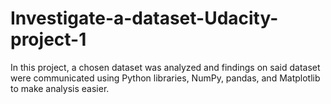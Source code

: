 # Investigate-a-dataset-Udacity-project-1
In this project, a chosen dataset was analyzed and findings on said dataset were communicated using Python libraries, NumPy, pandas, and Matplotlib to make analysis easier.
